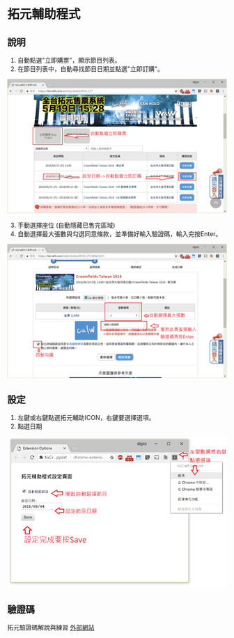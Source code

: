 # 拓元輔助程式

## 說明
1. 自動點選"立即購票"，顯示節目列表。
2. 在節目列表中，自動尋找節目日期並點選"立即訂購"。

<img width="768" src="assets/step1.png" alt="step1" />

3. 手動選擇座位 (自動隱藏已售完區域)
4. 自動選擇最大張數與勾選同意條款，並準備好輸入驗證碼，輸入完按Enter。

<img width="768" src="assets/step2.png" alt="step2" />


## 設定
1. 左鍵或右鍵點選拓元輔助ICON，右鍵要選擇選項。
2. 點選日期

<img width="768" src="assets/options.png" alt="options" />


## 驗證碼
拓元驗證碼解說與練習 [外部網站](https://goo.gl/NUk68T)
